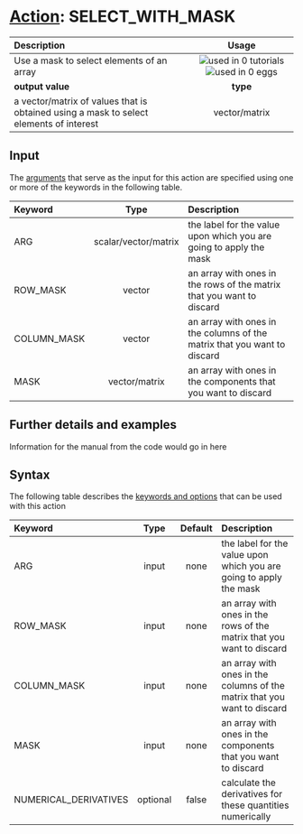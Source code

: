 # [Action](actions.md): SELECT_WITH_MASK

| Description    | Usage |
|:--------|:--------:|
| Use a mask to select elements of an array | ![used in 0 tutorials](https://img.shields.io/badge/tutorials-0-red.svg)![used in 0 eggs](https://img.shields.io/badge/nest-0-red.svg)|
 | **output value** | **type** |
| a vector/matrix of values that is obtained using a mask to select elements of interest | vector/matrix |

## Input

The [arguments](specifying_arguments.html) that serve as the input for this action are specified using one or more of the keywords in the following table.

| Keyword |  Type | Description |
|:--------|:------:|:-----------|
| ARG | scalar/vector/matrix | the label for the value upon which you are going to apply the mask |
| ROW_MASK | vector | an array with ones in the rows of the matrix that you want to discard |
| COLUMN_MASK | vector | an array with ones in the columns of the matrix that you want to discard |
| MASK | vector/matrix | an array with ones in the components that you want to discard |


## Further details and examples 
Information for the manual from the code would go in here 
## Syntax 
The following table describes the [keywords and options](parsing.md) that can be used with this action 

| Keyword | Type | Default | Description |
|:-------|:----:|:-------:|:-----------|
| ARG | input | none | the label for the value upon which you are going to apply the mask |
| ROW_MASK | input | none | an array with ones in the rows of the matrix that you want to discard |
| COLUMN_MASK | input | none | an array with ones in the columns of the matrix that you want to discard |
| MASK | input | none | an array with ones in the components that you want to discard |
| NUMERICAL_DERIVATIVES | optional | false |  calculate the derivatives for these quantities numerically |
